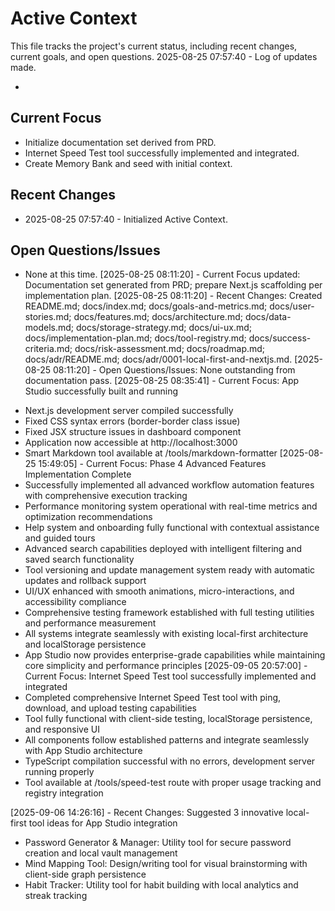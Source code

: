 # Active Context

This file tracks the project's current status, including recent changes, current goals, and open questions.
2025-08-25 07:57:40 - Log of updates made.

*

## Current Focus

* Initialize documentation set derived from PRD.
* Internet Speed Test tool successfully implemented and integrated.
* Create Memory Bank and seed with initial context.

## Recent Changes

* 2025-08-25 07:57:40 - Initialized Active Context.

## Open Questions/Issues

* None at this time.
[2025-08-25 08:11:20] - Current Focus updated: Documentation set generated from PRD; prepare Next.js scaffolding per implementation plan.
[2025-08-25 08:11:20] - Recent Changes: Created README.md; docs/index.md; docs/goals-and-metrics.md; docs/user-stories.md; docs/features.md; docs/architecture.md; docs/data-models.md; docs/storage-strategy.md; docs/ui-ux.md; docs/implementation-plan.md; docs/tool-registry.md; docs/success-criteria.md; docs/risk-assessment.md; docs/roadmap.md; docs/adr/README.md; docs/adr/0001-local-first-and-nextjs.md.
[2025-08-25 08:11:20] - Open Questions/Issues: None outstanding from documentation pass.
[2025-08-25 08:35:41] - Current Focus: App Studio successfully built and running
- Next.js development server compiled successfully
- Fixed CSS syntax errors (border-border class issue)
- Fixed JSX structure issues in dashboard component
- Application now accessible at http://localhost:3000
- Smart Markdown tool available at /tools/markdown-formatter
[2025-08-25 15:49:05] - Current Focus: Phase 4 Advanced Features Implementation Complete
- Successfully implemented all advanced workflow automation features with comprehensive execution tracking
- Performance monitoring system operational with real-time metrics and optimization recommendations
- Help system and onboarding fully functional with contextual assistance and guided tours
- Advanced search capabilities deployed with intelligent filtering and saved search functionality
- Tool versioning and update management system ready with automatic updates and rollback support
- UI/UX enhanced with smooth animations, micro-interactions, and accessibility compliance
- Comprehensive testing framework established with full testing utilities and performance measurement
- All systems integrate seamlessly with existing local-first architecture and localStorage persistence
- App Studio now provides enterprise-grade capabilities while maintaining core simplicity and performance principles
[2025-09-05 20:57:00] - Current Focus: Internet Speed Test tool successfully implemented and integrated
- Completed comprehensive Internet Speed Test tool with ping, download, and upload testing capabilities
- Tool fully functional with client-side testing, localStorage persistence, and responsive UI
- All components follow established patterns and integrate seamlessly with App Studio architecture
- TypeScript compilation successful with no errors, development server running properly
- Tool available at /tools/speed-test route with proper usage tracking and registry integration

[2025-09-06 14:26:16] - Recent Changes: Suggested 3 innovative local-first tool ideas for App Studio integration
- Password Generator & Manager: Utility tool for secure password creation and local vault management
- Mind Mapping Tool: Design/writing tool for visual brainstorming with client-side graph persistence
- Habit Tracker: Utility tool for habit building with local analytics and streak tracking